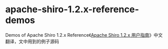 apache-shiro-1.2.x-reference-demos
==================================

Demos of Apache Shiro 1.2.x Reference《[Apache Shiro 1.2.x 用户指南](https://github.com/waylau/apache-shiro-1.2.x-reference)》中文翻译，文中用到的例子源码
